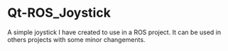 # Qt-ROS_Joystick
A simple joystick I have created to use in a ROS project. It can be used in others projects with some minor changements.
